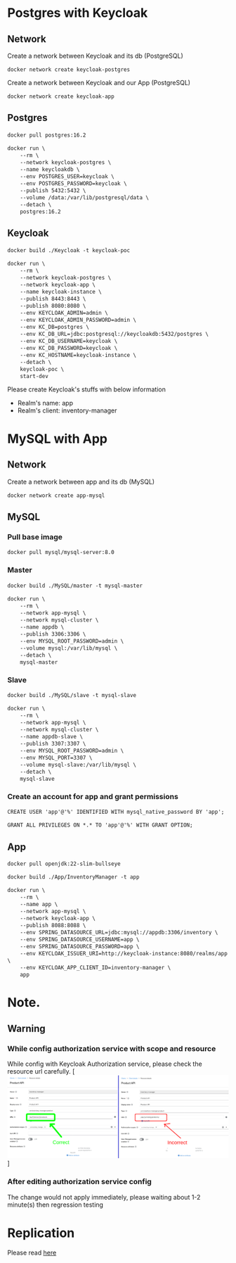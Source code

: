 # Postgres with Keycloak

## Network

Create a network between Keycloak and its db (PostgreSQL)

```
docker network create keycloak-postgres
```

Create a network between Keycloak and our App (PostgreSQL)
```
docker network create keycloak-app
```

## Postgres

```
docker pull postgres:16.2 
```

```
docker run \
    --rm \
    --network keycloak-postgres \
    --name keycloakdb \
    --env POSTGRES_USER=keycloak \
    --env POSTGRES_PASSWORD=keycloak \
    --publish 5432:5432 \
    --volume /data:/var/lib/postgresql/data \
    --detach \
    postgres:16.2
```

## Keycloak
```
docker build ./Keycloak -t keycloak-poc
```

```
docker run \
    --rm \
    --network keycloak-postgres \
    --network keycloak-app \
    --name keycloak-instance \
    --publish 8443:8443 \
    --publish 8080:8080 \
    --env KEYCLOAK_ADMIN=admin \
    --env KEYCLOAK_ADMIN_PASSWORD=admin \
    --env KC_DB=postgres \
    --env KC_DB_URL=jdbc:postgresql://keycloakdb:5432/postgres \
    --env KC_DB_USERNAME=keycloak \
    --env KC_DB_PASSWORD=keycloak \
    --env KC_HOSTNAME=keycloak-instance \
    --detach \
    keycloak-poc \
    start-dev
```

Please create Keycloak's stuffs with below information
- Realm's name: app
- Realm's client: inventory-manager

# MySQL with App
## Network
Create a network between app and its db (MySQL)

```
docker network create app-mysql
```

## MySQL
### Pull base image
```
docker pull mysql/mysql-server:8.0
```

### Master

```
docker build ./MySQL/master -t mysql-master
```

```
docker run \
    --rm \
    --network app-mysql \
    --network mysql-cluster \
    --name appdb \
    --publish 3306:3306 \
    --env MYSQL_ROOT_PASSWORD=admin \
    --volume mysql:/var/lib/mysql \
    --detach \
    mysql-master
```

### Slave

```
docker build ./MySQL/slave -t mysql-slave
```

```
docker run \
    --rm \
    --network app-mysql \
    --network mysql-cluster \
    --name appdb-slave \
    --publish 3307:3307 \
    --env MYSQL_ROOT_PASSWORD=admin \
    --env MYSQL_PORT=3307 \
    --volume mysql-slave:/var/lib/mysql \
    --detach \
    mysql-slave
```

### Create an account for app and grant permissions
```
CREATE USER 'app'@'%' IDENTIFIED WITH mysql_native_password BY 'app';
```
```
GRANT ALL PRIVILEGES ON *.* TO 'app'@'%' WITH GRANT OPTION;
```

## App
```
docker pull openjdk:22-slim-bullseye
```
```
docker build ./App/InventoryManager -t app
```
```
docker run \
    --rm \
    --name app \
    --network app-mysql \
    --network keycloak-app \
    --publish 8088:8088 \
    --env SPRING_DATASOURCE_URL=jdbc:mysql://appdb:3306/inventory \
    --env SPRING_DATASOURCE_USERNAME=app \
    --env SPRING_DATASOURCE_PASSWORD=app \
    --env KEYCLOAK_ISSUER_URI=http://keycloak-instance:8080/realms/app \
    --env KEYCLOAK_APP_CLIENT_ID=inventory-manager \
    app 
```

# Note.

## Warning

### While config authorization service with scope and resource

While config with Keycloak Authorization service, please check the resource url carefully.
[![Authz Resources config warning](/Resources/imgs/Keycloak-Authz-Resources-config.png)]

### After editing authorization service config
The change would not apply immediately, please waiting about 1-2 minute(s) then regression testing

# Replication

Please read [here](https://www.digitalocean.com/community/tutorials/how-to-set-up-replication-in-mysql)